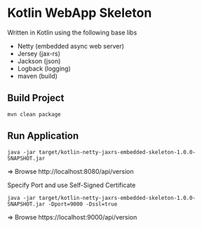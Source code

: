 # Kotlin WebApp Skeleton

Written in Kotlin using the following base libs
- Netty (embedded async web server)
- Jersey (jax-rs)
- Jackson (json)
- Logback (logging)
- maven (build)

## Build Project
```
mvn clean package
```

## Run Application
```
java -jar target/kotlin-netty-jaxrs-embedded-skeleton-1.0.0-SNAPSHOT.jar
```
=> Browse http://localhost:8080/api/version

Specify Port and use Self-Signed Certificate
```
java -jar target/kotlin-netty-jaxrs-embedded-skeleton-1.0.0-SNAPSHOT.jar -Dport=9000 -Dssl=true
```
=> Browse https://localhost:9000/api/version
